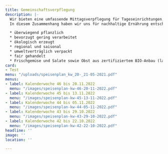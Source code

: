 ```yaml
---
title: Gemeinschaftsverpflegung
description: |-
  Wir bieten eine umfassende Mittagsverpflegung für Tageseinrichtungen, Kindergärten, Schulen und Firmen, sowie Seniorenverpflegung an. Hohe Qualitätsstandards sind Voraussetzung für eine optimale Lebensmittelauswahl sowie Speisenplanung und -herstellung. Dabei richten wir uns streng nach den Richtlinien des DGE (Deutschlands Initiative für gesunde Ernährung und mehr Bewegung), um eine gesunde und ausgewogene Ernährung gewährleisten zu können.
  In diesem Zusammenhang haben wir uns für nachhaltige Ernährung entschieden, die u.a. folgende Aspekte beinhaltet:

  * überwiegend pflanzlich
  * bevorzugt gering verarbeitet
  * ökologisch erzeugt
  * regional und saisonal
  * umweltverträglich verpackt
  * fair gehandelt
  * Frischgemüse und Salate sowie Obst aus zertifiziertem BIO-Anbau (laut aktuellem Speisenplan)
card:
- Test
menu: "/uploads/speisenplan_kw_20-_21-05-2021.pdf"
menus:
- label: Kalenderwoche 46 bis 20.11.2022
  menu: "/images/speisenplan-kw-46-20-11-2022.pdf"
- label: Kalenderwoche 45 bis 13.11.2022
  menu: "/images/speisenplan-kw-45-13-11-2022.pdf"
- label: Kalenderwoche 44 bis 05.11.2022
  menu: "/images/speisenplan-kw-44-05-11-2022.pdf"
- label: Kalenderwoche 43 bis 29.10.2022
  menu: "/images/speisenplan-kw-43-29-10-2022.pdf"
- label: Kalenderwoche 42 bis 22.10.2022
  menu: "/images/speisenplan-kw-42-22-10-2022.pdf"
headline: ''
image: ''
location: ''

---
```

